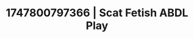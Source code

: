 ---
categories:
- Nerdy seduction
- Latina
- Enema fetish
- Flirty smirk
- Safe for work
image: /assets/images/1747800797366.jpg
layout: post
seo:
  description: Featured content with high-quality ABDL Play, Scat Fetish. HD images
    available.
  keywords: ABDL Play, Scat Fetish
  og_image: /assets/images/1747800797366.jpg
  schema_type: VisualArtwork
tags:
- ABDL Play
- Scat Fetish
- '#1747800797366'
title: 1747800797366 | Scat Fetish ABDL Play
---